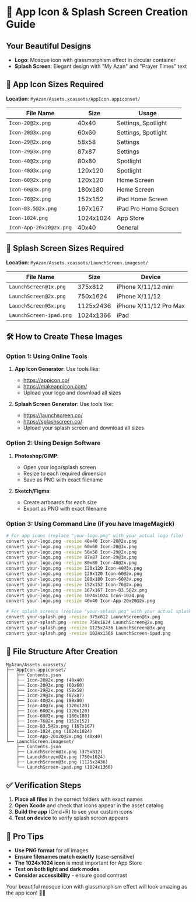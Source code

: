 # 🎨 App Icon & Splash Screen Creation Guide

## Your Beautiful Designs
- **Logo**: Mosque icon with glassmorphism effect in circular container
- **Splash Screen**: Elegant design with "My Azan" and "Prayer Times" text

## 📱 App Icon Sizes Required

**Location**: `MyAzan/Assets.xcassets/AppIcon.appiconset/`

| File Name | Size | Usage |
|-----------|------|-------|
| `Icon-20@2x.png` | 40x40 | Settings, Spotlight |
| `Icon-20@3x.png` | 60x60 | Settings, Spotlight |
| `Icon-29@2x.png` | 58x58 | Settings |
| `Icon-29@3x.png` | 87x87 | Settings |
| `Icon-40@2x.png` | 80x80 | Spotlight |
| `Icon-40@3x.png` | 120x120 | Spotlight |
| `Icon-60@2x.png` | 120x120 | Home Screen |
| `Icon-60@3x.png` | 180x180 | Home Screen |
| `Icon-76@2x.png` | 152x152 | iPad Home Screen |
| `Icon-83.5@2x.png` | 167x167 | iPad Pro Home Screen |
| `Icon-1024.png` | 1024x1024 | App Store |
| `Icon-App-20x20@2x.png` | 40x40 | General |

## 🌅 Splash Screen Sizes Required

**Location**: `MyAzan/Assets.xcassets/LaunchScreen.imageset/`

| File Name | Size | Device |
|-----------|------|--------|
| `LaunchScreen@1x.png` | 375x812 | iPhone X/11/12 mini |
| `LaunchScreen@2x.png` | 750x1624 | iPhone X/11/12 |
| `LaunchScreen@3x.png` | 1125x2436 | iPhone X/11/12 Pro Max |
| `LaunchScreen-ipad.png` | 1024x1366 | iPad |

## 🛠️ How to Create These Images

### Option 1: Using Online Tools
1. **App Icon Generator**: Use tools like:
   - https://appicon.co/
   - https://makeappicon.com/
   - Upload your logo and download all sizes

2. **Splash Screen Generator**: Use tools like:
   - https://launchscreen.co/
   - https://splashscreen.co/
   - Upload your splash screen and download all sizes

### Option 2: Using Design Software
1. **Photoshop/GIMP**: 
   - Open your logo/splash screen
   - Resize to each required dimension
   - Save as PNG with exact filename

2. **Sketch/Figma**:
   - Create artboards for each size
   - Export as PNG with exact filename

### Option 3: Using Command Line (if you have ImageMagick)
```bash
# For app icons (replace "your-logo.png" with your actual logo file)
convert your-logo.png -resize 40x40 Icon-20@2x.png
convert your-logo.png -resize 60x60 Icon-20@3x.png
convert your-logo.png -resize 58x58 Icon-29@2x.png
convert your-logo.png -resize 87x87 Icon-29@3x.png
convert your-logo.png -resize 80x80 Icon-40@2x.png
convert your-logo.png -resize 120x120 Icon-40@3x.png
convert your-logo.png -resize 120x120 Icon-60@2x.png
convert your-logo.png -resize 180x180 Icon-60@3x.png
convert your-logo.png -resize 152x152 Icon-76@2x.png
convert your-logo.png -resize 167x167 Icon-83.5@2x.png
convert your-logo.png -resize 1024x1024 Icon-1024.png
convert your-logo.png -resize 40x40 Icon-App-20x20@2x.png

# For splash screens (replace "your-splash.png" with your actual splash screen file)
convert your-splash.png -resize 375x812 LaunchScreen@1x.png
convert your-splash.png -resize 750x1624 LaunchScreen@2x.png
convert your-splash.png -resize 1125x2436 LaunchScreen@3x.png
convert your-splash.png -resize 1024x1366 LaunchScreen-ipad.png
```

## 📁 File Structure After Creation

```
MyAzan/Assets.xcassets/
├── AppIcon.appiconset/
│   ├── Contents.json
│   ├── Icon-20@2x.png (40x40)
│   ├── Icon-20@3x.png (60x60)
│   ├── Icon-29@2x.png (58x58)
│   ├── Icon-29@3x.png (87x87)
│   ├── Icon-40@2x.png (80x80)
│   ├── Icon-40@3x.png (120x120)
│   ├── Icon-60@2x.png (120x120)
│   ├── Icon-60@3x.png (180x180)
│   ├── Icon-76@2x.png (152x152)
│   ├── Icon-83.5@2x.png (167x167)
│   ├── Icon-1024.png (1024x1024)
│   └── Icon-App-20x20@2x.png (40x40)
└── LaunchScreen.imageset/
    ├── Contents.json
    ├── LaunchScreen@1x.png (375x812)
    ├── LaunchScreen@2x.png (750x1624)
    ├── LaunchScreen@3x.png (1125x2436)
    └── LaunchScreen-ipad.png (1024x1366)
```

## ✅ Verification Steps

1. **Place all files** in the correct folders with exact names
2. **Open Xcode** and check that icons appear in the asset catalog
3. **Build the app** (Cmd+R) to see your custom icons
4. **Test on device** to verify splash screen appears

## 🎯 Pro Tips

- **Use PNG format** for all images
- **Ensure filenames match exactly** (case-sensitive)
- **The 1024x1024 icon** is most important for App Store
- **Test on both light and dark modes**
- **Consider accessibility** - ensure good contrast

Your beautiful mosque icon with glassmorphism effect will look amazing as the app icon! 🕌✨
